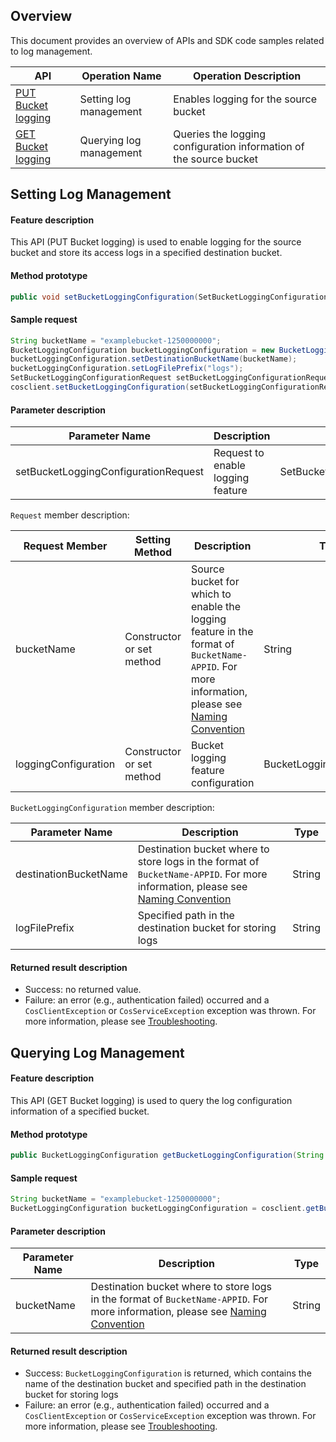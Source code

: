 

## Overview

This document provides an overview of APIs and SDK code samples related to log management.

| API | Operation Name | Operation Description |
| ------------------------------------------------------------ | ------------ | -------------------------- |
| [PUT Bucket logging](https://intl.cloud.tencent.com/document/product/436/17054) | Setting log management | Enables logging for the source bucket |
| [GET Bucket logging](https://intl.cloud.tencent.com/document/product/436/17053) | Querying log management | Queries the logging configuration information of the source bucket |

## Setting Log Management

#### Feature description

This API (PUT Bucket logging) is used to enable logging for the source bucket and store its access logs in a specified destination bucket.

#### Method prototype

```java
public void setBucketLoggingConfiguration(SetBucketLoggingConfigurationRequest setBucketLoggingConfigurationRequest);
```

#### Sample request

```java
String bucketName = "examplebucket-1250000000";
BucketLoggingConfiguration bucketLoggingConfiguration = new BucketLoggingConfiguration();
bucketLoggingConfiguration.setDestinationBucketName(bucketName);
bucketLoggingConfiguration.setLogFilePrefix("logs");
SetBucketLoggingConfigurationRequest setBucketLoggingConfigurationRequest = new SetBucketLoggingConfigurationRequest(bucketName, bucketLoggingConfiguration);
cosclient.setBucketLoggingConfiguration(setBucketLoggingConfigurationRequest);
```

#### Parameter description

| Parameter Name | Description | Type |
| ------------------------------------ | ---------------- | ------------------------------------ |
| setBucketLoggingConfigurationRequest | Request to enable logging feature | SetBucketLoggingConfigurationRequest |

`Request` member description:

| Request Member | Setting Method | Description | Type |
| -------------------- | ------------------- | ------------------------------------------------------------ | -------------------------- |
| bucketName  | Constructor or set method | Source bucket for which to enable the logging feature in the format of `BucketName-APPID`. For more information, please see [Naming Convention](https://intl.cloud.tencent.com/document/product/436/13312) | String                                      |
| loggingConfiguration | Constructor or set method | Bucket logging feature configuration                                         | BucketLoggingConfiguration |

`BucketLoggingConfiguration` member description:

| Parameter Name | Description | Type |
| --------------------- | ------------------------------------------------------------ | ------ |
| destinationBucketName | Destination bucket where to store logs in the format of `BucketName-APPID`. For more information, please see [Naming Convention](https://intl.cloud.tencent.com/document/product/436/13312) | String |
| logFilePrefix         | Specified path in the destination bucket for storing logs                               | String |

#### Returned result description

- Success: no returned value.
- Failure: an error (e.g., authentication failed) occurred and a `CosClientException` or `CosServiceException` exception was thrown. For more information, please see [Troubleshooting](https://intl.cloud.tencent.com/document/product/436/30599).

## Querying Log Management

#### Feature description

This API (GET Bucket logging) is used to query the log configuration information of a specified bucket.

#### Method prototype

```java
public BucketLoggingConfiguration getBucketLoggingConfiguration(String bucketName);
```

#### Sample request

```java
String bucketName = "examplebucket-1250000000";
BucketLoggingConfiguration bucketLoggingConfiguration = cosclient.getBucketLoggingConfiguration(bucketName);
```

#### Parameter description

| Parameter Name | Description | Type |
| ---------- | ------------------------------------------------------------ | ------ |
| bucketName | Destination bucket where to store logs in the format of `BucketName-APPID`. For more information, please see [Naming Convention](https://intl.cloud.tencent.com/document/product/436/13312) | String                                      |

#### Returned result description

- Success: `BucketLoggingConfiguration` is returned, which contains the name of the destination bucket and specified path in the destination bucket for storing logs
- Failure: an error (e.g., authentication failed) occurred and a `CosClientException` or `CosServiceException` exception was thrown. For more information, please see [Troubleshooting](https://intl.cloud.tencent.com/document/product/436/30599).
